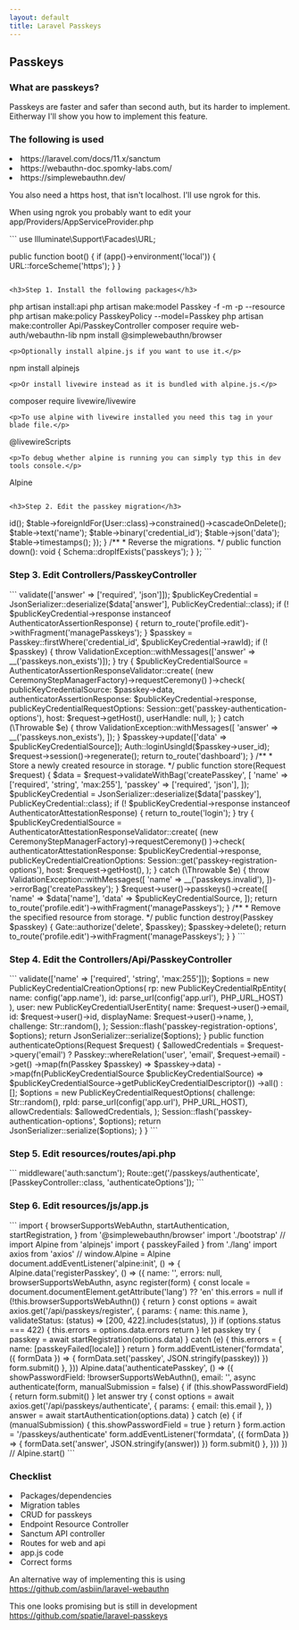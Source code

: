 ```yaml
---
layout: default
title: Laravel Passkeys
---
```


<h2>Passkeys</h2>
<h3>What are passkeys?</h3>
<p>Passkeys are faster and safer than second auth, but its harder to implement. Eitherway I'll show you how to implement this feature.</p> 


<h3>The following is used</h3>
<li>https://laravel.com/docs/11.x/sanctum</li>
<li>https://webauthn-doc.spomky-labs.com/</li>
<li>https://simplewebauthn.dev/</li>
<p>You also need a https host, that isn't localhost. I'll use ngrok for this.</p>

<p>When using ngrok you probably want to edit your app/Providers/AppServiceProvider.php</p>
```
use Illuminate\Support\Facades\URL;

public function boot()
{
    if (app()->environment('local')) {
        URL::forceScheme('https');
    }
}
```

<h3>Step 1. Install the following packages</h3>
```
php artisan install:api
php artisan make:model Passkey -f -m -p --resource
php artisan make:policy PasskeyPolicy --model=Passkey
php artisan make:controller Api/PasskeyController
composer require web-auth/webauthn-lib
npm install @simplewebauthn/browser
```
<p>Optionally install alpine.js if you want to use it.</p>
```
npm install alpinejs
```
<p>Or install livewire instead as it is bundled with alpine.js.</p>
```
composer require livewire/livewire
```
<p>To use alpine with livewire installed you need this tag in your blade file.</p>
```
@livewireScripts
```
<p>To debug whether alpine is running you can simply typ this in dev tools console.</p>
```
Alpine
```

<h3>Step 2. Edit the passkey migration</h3>
```
<?php

use App\Models\User;
use Illuminate\Database\Migrations\Migration;
use Illuminate\Database\Schema\Blueprint;
use Illuminate\Support\Facades\Schema;

return new class extends Migration
{
    /**
     * Run the migrations.
     */
    public function up(): void
    {
        Schema::create('passkeys', function (Blueprint $table) {
            $table->id();
            $table->foreignIdFor(User::class)->constrained()->cascadeOnDelete();
            $table->text('name');
            $table->binary('credential_id');
            $table->json('data');
            $table->timestamps();
        });
    }

    /**
     * Reverse the migrations.
     */
    public function down(): void
    {
        Schema::dropIfExists('passkeys');
    }
};
```


<h3>Step 3. Edit Controllers/PasskeyController</h3>
```
<?php

namespace App\Http\Controllers;

use App\Models\Passkey;
use App\Support\JsonSerializer;
use Illuminate\Http\Request;
use Illuminate\Support\Facades\Auth;
use Illuminate\Support\Facades\Gate;
use Illuminate\Support\Facades\Session;
use Illuminate\Validation\ValidationException;
use Webauthn\AuthenticatorAssertionResponse;
use Webauthn\AuthenticatorAssertionResponseValidator;
use Webauthn\AuthenticatorAttestationResponse;
use Webauthn\AuthenticatorAttestationResponseValidator;
use Webauthn\CeremonyStep\CeremonyStepManagerFactory;
use Webauthn\PublicKeyCredential;

class PasskeyController extends Controller
{
    public function authenticate(Request $request)
    {
        $data = $request->validate(['answer' => ['required', 'json']]);

        $publicKeyCredential = JsonSerializer::deserialize($data['answer'], PublicKeyCredential::class);

        if (! $publicKeyCredential->response instanceof AuthenticatorAssertionResponse) {
            return to_route('profile.edit')->withFragment('managePasskeys');
        }

        $passkey = Passkey::firstWhere('credential_id', $publicKeyCredential->rawId);

        if (! $passkey) {
            throw ValidationException::withMessages(['answer' => __('passkeys.non_exists')]);
        }

        try {
            $publicKeyCredentialSource = AuthenticatorAssertionResponseValidator::create(
                (new CeremonyStepManagerFactory)->requestCeremony()
            )->check(
                publicKeyCredentialSource: $passkey->data,
                authenticatorAssertionResponse: $publicKeyCredential->response,
                publicKeyCredentialRequestOptions: Session::get('passkey-authentication-options'),
                host: $request->getHost(),
                userHandle: null,

            );
        } catch (\Throwable $e) {
            throw ValidationException::withMessages([
                'answer' => __('passkeys.non_exists'),
            ]);
        }

        $passkey->update(['data' => $publicKeyCredentialSource]);

        Auth::loginUsingId($passkey->user_id);

        $request->session()->regenerate();

        return to_route('dashboard');
    }

    /**
     * Store a newly created resource in storage.
     */
    public function store(Request $request)
    {
        $data = $request->validateWithBag('createPasskey', [
            'name' => ['required', 'string', 'max:255'],
            'passkey' => ['required', 'json'],
        ]);

        $publicKeyCredential = JsonSerializer::deserialize($data['passkey'], PublicKeyCredential::class);

        if (! $publicKeyCredential->response instanceof AuthenticatorAttestationResponse) {
            return to_route('login');
        }

        try {
            $publicKeyCredentialSource = AuthenticatorAttestationResponseValidator::create(
                (new CeremonyStepManagerFactory)->requestCeremony()
            )->check(
                authenticatorAttestationResponse: $publicKeyCredential->response,
                publicKeyCredentialCreationOptions: Session::get('passkey-registration-options'),
                host: $request->getHost(),

            );
        } catch (\Throwable $e) {
            throw ValidationException::withMessages([
                'name' => __('passkeys.invalid'),
            ])->errorBag('createPasskey');
        }

        $request->user()->passkeys()->create([
            'name' => $data['name'],
            'data' => $publicKeyCredentialSource,
        ]);

        return to_route('profile.edit')->withFragment('managePasskeys');
    }

    /**
     * Remove the specified resource from storage.
     */
    public function destroy(Passkey $passkey)
    {
        Gate::authorize('delete', $passkey);

        $passkey->delete();

        return to_route('profile.edit')->withFragment('managePasskeys');
    }
}
```


<h3>Step 4. Edit the Controllers/Api/PasskeyController</h3>
```
<?php

namespace App\Http\Controllers\Api;

use App\Http\Controllers\Controller;
use App\Models\Passkey;
use App\Support\JsonSerializer;
use Illuminate\Http\Request;
use Illuminate\Support\Facades\Session;
use Illuminate\Support\Str;
use Webauthn\PublicKeyCredentialCreationOptions;
use Webauthn\PublicKeyCredentialRequestOptions;
use Webauthn\PublicKeyCredentialRpEntity;
use Webauthn\PublicKeyCredentialSource;
use Webauthn\PublicKeyCredentialUserEntity;

class PasskeyController extends Controller
{
    public function registerOptions(Request $request)
    {
        $request->validate(['name' => ['required', 'string', 'max:255']]);

        $options = new PublicKeyCredentialCreationOptions(
            rp: new PublicKeyCredentialRpEntity(
                name: config('app.name'),
                id: parse_url(config('app.url'), PHP_URL_HOST)
            ),
            user: new PublicKeyCredentialUserEntity(
                name: $request->user()->email,
                id: $request->user()->id,
                displayName: $request->user()->name,
            ),
            challenge: Str::random(),
        );

        Session::flash('passkey-registration-options', $options);

        return JsonSerializer::serialize($options);
    }

    public function authenticateOptions(Request $request)
    {
        $allowedCredentials = $request->query('email')
            ? Passkey::whereRelation('user', 'email', $request->email)
            ->get()
            ->map(fn(Passkey $passkey) => $passkey->data)
            ->map(fn(PublicKeyCredentialSource $publicKeyCredentialSource) => $publicKeyCredentialSource->getPublicKeyCredentialDescriptor())
            ->all()
            : [];

        $options = new PublicKeyCredentialRequestOptions(
            challenge: Str::random(),
            rpId: parse_url(config('app.url'), PHP_URL_HOST),
            allowCredentials: $allowedCredentials,
        );

        Session::flash('passkey-authentication-options', $options);

        return JsonSerializer::serialize($options);
    }
}
```


<h3>Step 5. Edit resources/routes/api.php</h3>
```
<?php

use App\Http\Controllers\Api\PasskeyController;
use Illuminate\Support\Facades\Route;

Route::get('/passkeys/register', [PasskeyController::class, 'registerOptions'])
    ->middleware('auth:sanctum');

Route::get('/passkeys/authenticate', [PasskeyController::class, 'authenticateOptions']);
```


<h3>Step 6. Edit resources/js/app.js</h3>
```
import {
    browserSupportsWebAuthn,
    startAuthentication,
    startRegistration,
} from '@simplewebauthn/browser'
import './bootstrap'

// import Alpine from 'alpinejs'
import { passkeyFailed } from './lang'
import axios from 'axios'

// window.Alpine = Alpine

document.addEventListener('alpine:init', () => {
    Alpine.data('registerPasskey', () => ({
        name: '',
        errors: null,
        browserSupportsWebAuthn,
        async register(form) {
            const locale = document.documentElement.getAttribute('lang') ?? 'en'

            this.errors = null

            if (!this.browserSupportsWebAuthn()) {
                return
            }

            const options = await axios.get('/api/passkeys/register', {
                params: { name: this.name },
                validateStatus: (status) => [200, 422].includes(status),
            })

            if (options.status === 422) {
                this.errors = options.data.errors
                return
            }

            let passkey

            try {
                passkey = await startRegistration(options.data)
            } catch (e) {
                this.errors = { name: [passkeyFailed[locale]] }
                return
            }

            form.addEventListener('formdata', ({ formData }) => {
                formData.set('passkey', JSON.stringify(passkey))
            })

            form.submit()
        },
    }))

    Alpine.data('authenticatePasskey', () => ({
        showPasswordField: !browserSupportsWebAuthn(),
        email: '',
        async authenticate(form, manualSubmission = false) {
            if (this.showPasswordField) {
                return form.submit()
            }

            let answer

            try {
                const options = await axios.get('/api/passkeys/authenticate', {
                    params: { email: this.email },
                })
                answer = await startAuthentication(options.data)
            } catch (e) {
                if (manualSubmission) {
                    this.showPasswordField = true
                }

                return
            }

            form.action = '/passkeys/authenticate'
            form.addEventListener('formdata', ({ formData }) => {
                formData.set('answer', JSON.stringify(answer))
            })

            form.submit()
        },
    }))
})

// Alpine.start()
```

<h3>Checklist</h3>
<li>Packages/dependencies</li>
<li>Migration tables</li>
<li>CRUD for passkeys</li>
<li>Endpoint Resource Controller</li>
<li>Sanctum API controller</li>
<li>Routes for web and api</li>
<li>app.js code</li>
<li>Correct forms</li>

<p>An alternative way of implementing this is using <a href="https://github.com/asbiin/laravel-webauthn">https://github.com/asbiin/laravel-webauthn</a></p>
<p>This one looks promising but is still in development <a href="https://github.com/spatie/laravel-passkeys">https://github.com/spatie/laravel-passkeys</a></p>

